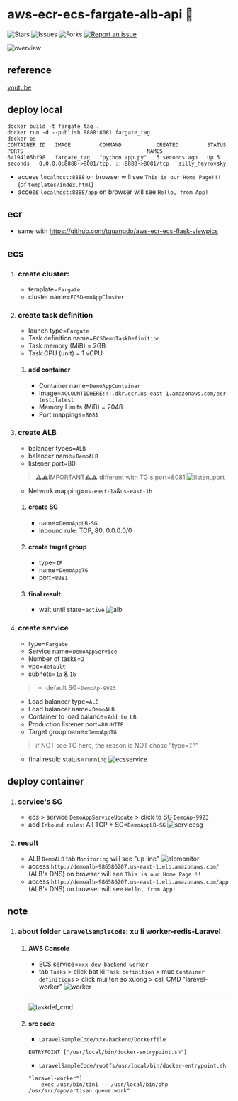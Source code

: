 # aws-ecr-ecs-fargate-alb-api 🐳

![Stars](https://img.shields.io/github/stars/tquangdo/aws-ecr-ecs-fargate-alb-api?color=f05340)
![Issues](https://img.shields.io/github/issues/tquangdo/aws-ecr-ecs-fargate-alb-api?color=f05340)
![Forks](https://img.shields.io/github/forks/tquangdo/aws-ecr-ecs-fargate-alb-api?color=f05340)
[![Report an issue](https://img.shields.io/badge/Support-Issues-green)](https://github.com/tquangdo/aws-ecr-ecs-fargate-alb-api/issues/new)

![overview](screenshots/overview.png)

## reference
[youtube](https://www.youtube.com/watch?v=o7s-eigrMAI&list=PL9nWRykSBSFihWbXBDX57EdpOmZxpUaVR&index=2)

## deploy local
```shell
docker build -t fargate_tag .
docker run -d --publish 8888:8081 fargate_tag
docker ps
CONTAINER ID   IMAGE         COMMAND           CREATED         STATUS         PORTS                                       NAMES
6a194105bf98   fargate_tag   "python app.py"   5 seconds ago   Up 5 seconds   0.0.0.0:8888->8081/tcp, :::8888->8081/tcp   silly_heyrovsky
```
+ access `localhost:8888` on browser will see `This is our Home Page!!!` (of `templates/index.html`)
+ access `localhost:8888/app` on browser will see `Hello, from App!`

## ecr
+ same with https://github.com/tquangdo/aws-ecr-ecs-flask-viewpics

## ecs
1. ### create cluster:
    + template=`Fargate`
    + cluster name=`ECSDemoAppCluster`
1. ### create task definition
    + launch type=`Fargate`
    + Task definition name=`ECSDemoTaskDefinition`
    + Task memory (MiB) = 2GB
    + Task CPU (unit) = 1 vCPU
    1. #### add container
        + Container name=`DemoAppContainer`
        + Image=`ACCOUNTIDHERE!!!.dkr.ecr.us-east-1.amazonaws.com/ecr-test:latest`
        + Memory Limits (MiB) = 2048
        + Port mappings=`8081`
1. ### create ALB
    + balancer types=`ALB`
    + balancer name=`DemoALB`
    + listener port=80
    > ⚠️⚠️IMPORTANT⚠️⚠️ different with TG's port=8081
![listen_port](screenshots/listen_port.png)
    + Network mapping=`us-east-1a`&`us-east-1b`
    1. #### create SG
        + name=`DemoAppLB-SG`
        + inbound rule: TCP, 80, 0.0.0.0/0
    1. #### create target group
        + type=`IP`
        + name=`DemoAppTG`
        + port=`8081`
    1. #### final result:
        + wait until state=`active`
        ![alb](screenshots/alb.png)
1. ### create service
    + type=`Fargate`
    + Service name=`DemoAppService`
    + Number of tasks=`2`
    + vpc=`default`
    + subnets=`1a` & `1b`
    > + default SG=`DemoAp-9923`
    + Load balancer type=`ALB`
    + Load balancer name=`DemoALB`
    + Container to load balance=`Add to LB`
    + Production listener port=`80:HTTP`
    + Target group name=`DemoAppTG`
    > if NOT see TG here, the reason is NOT chose "type=`IP`"
    + final result: status=`running`
    ![ecsservice](screenshots/ecsservice.png)

## deploy container
1. ### service's SG
    + ecs > service `DemoAppServiceUpdate` > click to SG `DemoAp-9923` 
    + add `Inbound rules`: All TCP + SG=`DemoAppLB-SG`
    ![servicesg](screenshots/servicesg.png)
1. ### result
    + ALB `DemoALB` tab `Monitoring` will see "up line"
    ![albmonitor](screenshots/albmonitor.png)
    + access `http://demoalb-986586207.us-east-1.elb.amazonaws.com/` (ALB's DNS) on browser will see `This is our Home Page!!!`
    + access `http://demoalb-986586207.us-east-1.elb.amazonaws.com/app` (ALB's DNS) on browser will see `Hello, from App!`

## note
1. ### about folder `LaravelSampleCode`: xu li worker-redis-Laravel
    1. #### AWS Console
        - ECS service=`xxx-dev-backend-worker`
        - tab `Tasks` > click bat ki `Task definition` > muc `Container definitions` > click mui ten so xuong > call CMD "laravel-worker"
        ![worker](screenshots/worker.png)
        ---
        ![taskdef_cmd](screenshots/taskdef_cmd.png)
    1. #### src code
        - `LaravelSampleCode/xxx-backend/Dockerfile`
        ```shell
        ENTRYPOINT ["/usr/local/bin/docker-entrypoint.sh"]
        ```
        - `LaravelSampleCode/rootfs/usr/local/bin/docker-entrypoint.sh`
        ```shell
        "laravel-worker")
            exec /usr/bin/tini -- /usr/local/bin/php /usr/src/app/artisan queue:work"
        ```
